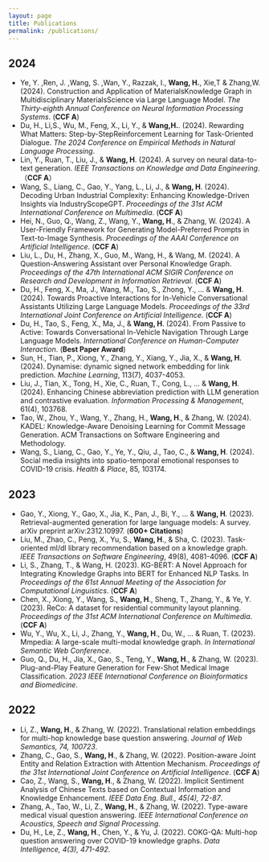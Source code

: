 ```yaml
---
layout: page
title: Publications
permalink: /publications/
---
```


## 2024
- Ye, Y. ,Ren, J. ,Wang, S. ,Wan, Y., Razzak, I., **Wang, H.**, Xie,T & Zhang,W. (2024). Construction and Application of MaterialsKnowledge Graph in Multidisciplinary MaterialsScience via Large Language Model. *The Thirty-eighth Annual Conference on Neural Information Processing Systems*. (**CCF A**)
- Du, H., Li,S., Wu, M., Feng, X., Li, Y., & **Wang,H.**. (2024). Rewarding What Matters: Step-by-StepReinforcement Learning for Task-Oriented Dialogue. *The 2024 Conference on Empirical Methods in Natural Language Processing*.
- Lin, Y., Ruan, T., Liu, J., & **Wang, H**. (2024). A survey on neural data-to-text generation. *IEEE Transactions on Knowledge and Data Engineering*.（**CCF A**）
- Wang, S., Liang, C., Gao, Y., Yang, L., Li, J., & **Wang, H**. (2024). Decoding Urban Industrial Complexity: Enhancing Knowledge-Driven Insights via IndustryScopeGPT. *Proceedings of the 31st ACM International Conference on Multimedia*. (**CCF A**)
- Hei, N., Guo, Q., Wang, Z., Wang, Y., **Wang, H**., & Zhang, W. (2024). A User-Friendly Framework for Generating Model-Preferred Prompts in Text-to-Image Synthesis. *Proceedings of the AAAI Conference on Artificial Intelligence*. (**CCF A**)
- Liu, L., Du, H., Zhang, X., Guo, M., Wang, H., & Wang, M. (2024). A Question-Answering Assistant over Personal Knowledge Graph. *Proceedings of the 47th International ACM SIGIR Conference on Research and Development in Information Retrieval*. (**CCF A**)
- Du, H., Feng, X., Ma, J., Wang, M., Tao, S., Zhong, Y., ... & **Wang, H**. (2024). Towards Proactive Interactions for In-Vehicle Conversational Assistants Utilizing Large Language Models. *Proceedings of the 33rd International Joint Conference on Artificial Intelligence*. (**CCF A**)
- Du, H., Tao, S., Feng, X., Ma, J., & **Wang, H**. (2024). From Passive to Active: Towards Conversational In-Vehicle Navigation Through Large Language Models. *International Conference on Human-Computer Interaction*. (**Best Paper Award**)
- Sun, H., Tian, P., Xiong, Y., Zhang, Y., Xiang, Y., Jia, X., & **Wang, H**. (2024). Dynamise: dynamic signed network embedding for link prediction. *Machine Learning*, 113(7), 4037-4053.
- Liu, J., Tian, X., Tong, H., Xie, C., Ruan, T., Cong, L., ... & **Wang, H**. (2024). Enhancing Chinese abbreviation prediction with LLM generation and contrastive evaluation. *Information Processing & Management*, 61(4), 103768.
- Tao, W., Zhou, Y., Wang, Y., Zhang, H., **Wang, H**., & Zhang, W. (2024). KADEL: Knowledge-Aware Denoising Learning for Commit Message Generation. ACM Transactions on Software Engineering and Methodology.
- Wang, S., Liang, C., Gao, Y., Ye, Y., Qiu, J., Tao, C., & **Wang, H**. (2024). Social media insights into spatio-temporal emotional responses to COVID-19 crisis. *Health & Place*, 85, 103174.


## 2023
- Gao, Y., Xiong, Y., Gao, X., Jia, K., Pan, J., Bi, Y., ... & **Wang, H**. (2023). Retrieval-augmented generation for large language models: A survey. arXiv preprint arXiv:2312.10997. (**600+ Citations**)
- Liu, M., Zhao, C., Peng, X., Yu, S., **Wang, H**., & Sha, C. (2023). Task-oriented ml/dl library recommendation based on a knowledge graph. *IEEE Transactions on Software Engineering*, 49(8), 4081-4096. (**CCF A**)
- Li, S., Zhang, T., & Wang, H. (2023). KG-BERT: A Novel Approach for Integrating Knowledge Graphs into BERT for Enhanced NLP Tasks. In *Proceedings of the 61st Annual Meeting of the Association for Computational Linguistics*. (**CCF A**)
- Chen, X., Xiong, Y., Wang, S., **Wang, H**., Sheng, T., Zhang, Y., & Ye, Y. (2023). ReCo: A dataset for residential community layout planning. *Proceedings of the 31st ACM International Conference on Multimedia*. (**CCF A**)
- Wu, Y., Wu, X., Li, J., Zhang, Y., **Wang, H**., Du, W., ... & Ruan, T. (2023). Mmpedia: A large-scale multi-modal knowledge graph. *In International Semantic Web Conference*.
- Guo, Q., Du, H., Jia, X., Gao, S., Teng, Y., **Wang, H**., & Zhang, W. (2023). Plug-and-Play Feature Generation for Few-Shot Medical Image Classification. *2023 IEEE International Conference on Bioinformatics and Biomedicine*. 

## 2022
- Li, Z., **Wang, H**., & Zhang, W. (2022). Translational relation embeddings for multi-hop knowledge base question answering. *Journal of Web Semantics, 74, 100723*.
- Zhang, C., Gao, S., **Wang, H**., & Zhang, W. (2022). Position-aware Joint Entity and Relation Extraction with Attention Mechanism. *Proceedings of the 31st International Joint Conference on Artificial Intelligence*. (**CCF A**)
- Cao, Z., Wang, S., **Wang, H**., & Zhang, W. (2022). Implicit Sentiment Analysis of Chinese Texts based on Contextual Information and Knowledge Enhancement. *IEEE Data Eng. Bull., 45(4), 72-87*.
- Zhang, A., Tao, W., Li, Z., **Wang, H**., & Zhang, W. (2022). Type-aware medical visual question answering. *IEEE International Conference on Acoustics, Speech and Signal Processing*.
- Du, H., Le, Z., **Wang, H**., Chen, Y., & Yu, J. (2022). COKG-QA: Multi-hop question answering over COVID-19 knowledge graphs. *Data Intelligence, 4(3), 471-492*.
